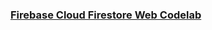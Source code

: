 ### [Firebase Cloud Firestore Web Codelab](https://pwafire.org/developer/codelabs/firestore-for-web)
